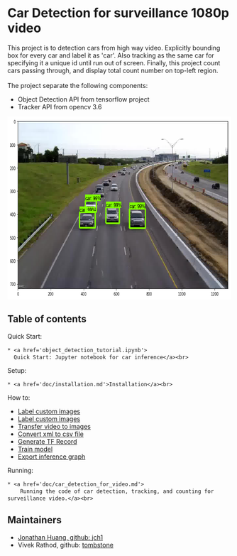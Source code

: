 # Car Detection for surveillance 1080p video
This project is to detection cars from high way video.
Explicitly bounding box for every car and label it as 'car'.
Also tracking as the same car for specifying it a unique id until run out of screen.
Finally, this project count cars passing through,
and display total count number on top-left region.
<br><br>
The project separate the following components:
- Object Detection API from tensorflow project
- Tracker API from opencv 3.6

<p align="center">
  <img src="doc/img/img.png" width=713 height=411>
</p>

## Table of contents
Quick Start:

    * <a href='object_detection_tutorial.ipynb'>
      Quick Start: Jupyter notebook for car inference</a><br>

Setup:

    * <a href='doc/installation.md'>Installation</a><br>

How to:

* [Label custom images](doc/labelimg.md)
* <a href='doc/labelimg.md'>Label custom images</a><br>
* <a href='doc/transfer_video_to_images.md'>Transfer video to images</a><br>
* <a href='doc/xml_to_csv.md'>Convert xml to csv file</a><br>
* <a href='doc/generate_tfrecord.md'>Generate TF Record</a><br>
* <a href='doc/train.md'>Train model</a><br>
* <a href='doc/export_inference_graph.md'>Export inference graph</a><br>


Running:

    * <a href='doc/car_detection_for_video.md'>
        Running the code of car detection, tracking, and counting for surveillance video.</a><br>


## Maintainers

* [Jonathan Huang, github: jch1](doc/labelimg.md)
* Vivek Rathod, github: [tombstone](https://github.com/tombstone)